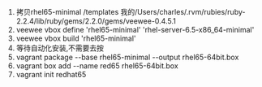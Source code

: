 1. 拷贝rhel65-minimal <veewee>/templates 
我的/Users/charles/.rvm/rubies/ruby-2.2.4/lib/ruby/gems/2.2.0/gems/veewee-0.4.5.1
2. veewee vbox define 'rhel65-minimal' 'rhel-server-6.5-x86_64-minimal'
3. veewee vbox build 'rhel65-minimal'
4. 等待自动化安装,不需要去按
5. vagrant package --base rhel65-minimal --output rhel65-64bit.box
6. vagrant box add --name red65 rhel65-64bit.box
7. vagrant init redhat65
